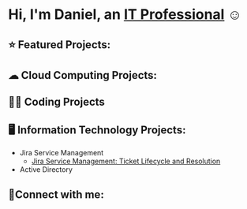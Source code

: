 # Hi, I'm Daniel, an [IT Professional](https://www.linkedin.com/in/danielrmathew/) ☺
## ⭐ Featured Projects:
## ☁ Cloud Computing Projects:
## 👨‍💻 Coding Projects
## 🖥️ Information Technology Projects:
+ Jira Service Management <br>
  - [Jira Service Management: Ticket Lifecycle and Resolution](https://github.com/drmathew23/Jira-Automation)
+ Active Directory
## 🤳Connect with me:


